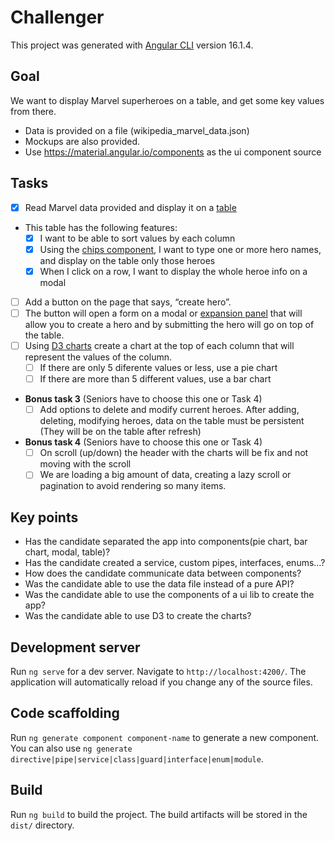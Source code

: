 # Challenger

This project was generated with [Angular CLI](https://github.com/angular/angular-cli) version 16.1.4.

## Goal

We want to display Marvel superheroes on a table, and get some key values from there.

* Data is provided on a file (wikipedia_marvel_data.json)
* Mockups are also provided.
* Use https://material.angular.io/components as the ui component source 

## Tasks

* [x] Read Marvel data provided and display it on a [table](https://material.angular.io/components/table/overview)
* This table has the following features:
    * [x] I want to be able to sort values by each column
    * [x] Using the [chips component](https://material.angular.io/components/chips/examples), I want to type one or more hero names, and display on the table only those heroes
    * [x] When I click on a row, I want to display the whole heroe info on a modal
* [ ] Add a button on the page that says, “create hero”.
* [ ] The button will open a form on a modal or [expansion panel](https://material.angular.io/components/expansion/overview) that will allow you to create a hero and by submitting the hero will go on top of the table.
* [ ] Using [D3 charts](https://d3js.org/) create a chart at the top of each column that will represent the values of the column.
    * [ ] If there are only 5 diferente values or less, use a pie chart
    * [ ] If there are more than 5 different values, use a bar chart
* **Bonus task 3** (Seniors have to choose this one or Task 4)
    * [ ] Add options to delete and modify current heroes. After adding, deleting, modifying heroes, data on the table must be persistent (They will
be on the table after refresh)
* **Bonus task 4** (Seniors have to choose this one or Task 4)
    * [ ] On scroll (up/down) the header with the charts will be fix and not moving with the scroll
    * [ ] We are loading a big amount of data, creating a lazy scroll or pagination to avoid
rendering so many items.

## Key points

* Has the candidate separated the app into components(pie chart, bar chart, modal,
table)?
* Has the candidate created a service, custom pipes, interfaces, enums…?
* How does the candidate communicate data between components?
* Was the candidate able to use the data file instead of a pure API?
* Was the candidate able to use the components of a ui lib to create the app?
* Was the candidate able to use D3 to create the charts?

## Development server

Run `ng serve` for a dev server. Navigate to `http://localhost:4200/`. The application will automatically reload if you change any of the source files.

## Code scaffolding

Run `ng generate component component-name` to generate a new component. You can also use `ng generate directive|pipe|service|class|guard|interface|enum|module`.

## Build

Run `ng build` to build the project. The build artifacts will be stored in the `dist/` directory.
